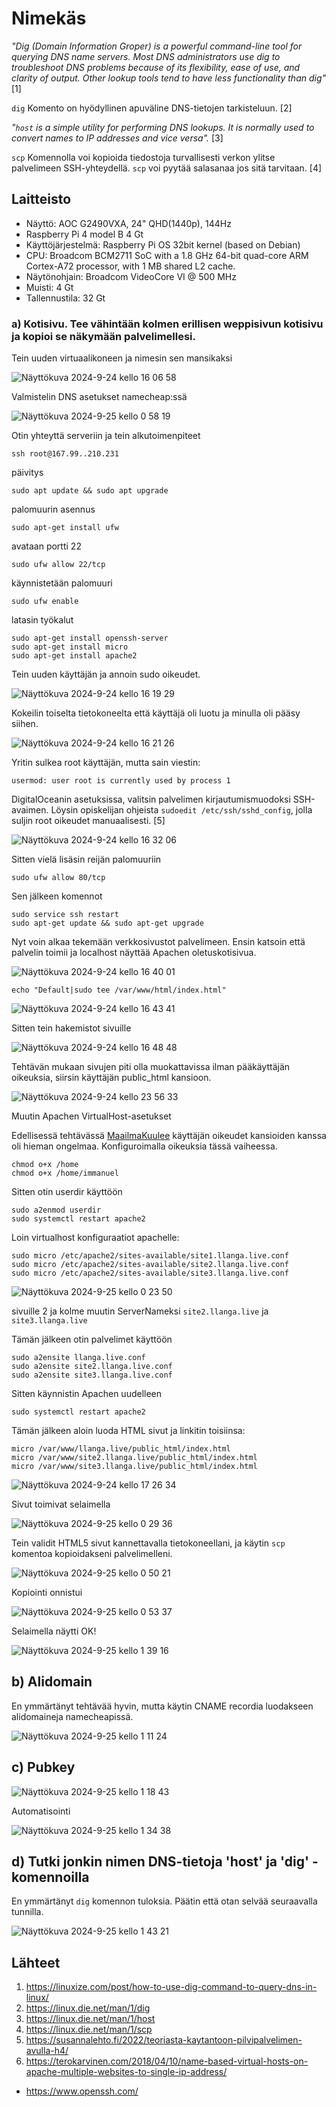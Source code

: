 
# Nimekäs

_"Dig (Domain Information Groper) is a powerful command-line tool for querying DNS name servers.
Most DNS administrators use dig to troubleshoot DNS problems because of its flexibility, 
ease of use, and clarity of output. Other lookup tools tend to have less functionality than dig"_ [1]

`dig` Komento on hyödyllinen apuväline DNS-tietojen tarkisteluun. [2]

_"`host` is a simple utility for performing DNS lookups. It is normally used to convert names to IP addresses and vice versa"._ [3]

`scp` Komennolla voi kopioida tiedostoja turvallisesti verkon ylitse palvelimeen SSH-yhteydellä. `scp` voi pyytää salasanaa jos sitä tarvitaan. [4]

## Laitteisto

- Näyttö: AOC G2490VXA, 24" QHD(1440p), 144Hz
- Raspberry Pi 4 model B 4 Gt
- Käyttöjärjestelmä: Raspberry Pi OS 32bit kernel (based on Debian)
- CPU: Broadcom BCM2711 SoC with a 1.8 GHz 64-bit quad-core ARM Cortex-A72 processor, with 1 MB shared L2 cache.
- Näytönohjain: Broadcom VideoCore VI @ 500 MHz
- Muisti: 4 Gt
- Tallennustila: 32 Gt


### a) Kotisivu. Tee vähintään kolmen erillisen weppisivun kotisivu ja kopioi se näkymään palvelimellesi. 

Tein uuden virtuaalikoneen ja nimesin sen mansikaksi

![Näyttökuva 2024-9-24 kello 16 06 58](https://github.com/user-attachments/assets/01a77236-a660-4b4e-a277-b8fd73811725)

Valmistelin DNS asetukset namecheap:ssä

![Näyttökuva 2024-9-25 kello 0 58 19](https://github.com/user-attachments/assets/ded4fead-1c4d-426b-b70f-1c182da27e39)


Otin yhteyttä serveriin ja tein alkutoimenpiteet

    ssh root@167.99..210.231

  päivitys

    sudo apt update && sudo apt upgrade

  palomuurin asennus
  
    sudo apt-get install ufw
    
  avataan portti 22
  
    sudo ufw allow 22/tcp
    
  käynnistetään palomuuri
  
    sudo ufw enable

 latasin  työkalut
 
    sudo apt-get install openssh-server
    sudo apt-get install micro
    sudo apt-get install apache2

Tein uuden käyttäjän ja annoin sudo oikeudet.

![Näyttökuva 2024-9-24 kello 16 19 29](https://github.com/user-attachments/assets/2250a0a0-97b5-4d5a-ad63-25260a1c501a)

Kokeilin toiselta tietokoneelta että käyttäjä oli luotu ja minulla oli pääsy siihen.

![Näyttökuva 2024-9-24 kello 16 21 26](https://github.com/user-attachments/assets/0f161ad8-8e3e-4385-a3af-57939eaac763)

Yritin sulkea root käyttäjän, mutta sain viestin:

    usermod: user root is currently used by process 1

DigitalOceanin asetuksissa, valitsin palvelimen kirjautumismuodoksi SSH-avaimen. Löysin opiskelijan ohjeista `sudoedit /etc/ssh/sshd_config`, jolla suljin root oikeudet manuaalisesti. [5]


![Näyttökuva 2024-9-24 kello 16 32 06](https://github.com/user-attachments/assets/6261feb4-ad9b-4678-ba75-d34f9fe98210)

Sitten vielä lisäsin reijän palomuuriin

    sudo ufw allow 80/tcp

Sen jälkeen komennot

    sudo service ssh restart
    sudo apt-get update && sudo apt-get upgrade

Nyt voin alkaa tekemään verkkosivustot palvelimeen. Ensin katsoin että palvelin toimii ja localhost näyttää Apachen oletuskotisivua.

![Näyttökuva 2024-9-24 kello 16 40 01](https://github.com/user-attachments/assets/a28ac554-a185-452a-9056-6d025087833c)

    echo "Default|sudo tee /var/www/html/index.html"

![Näyttökuva 2024-9-24 kello 16 43 41](https://github.com/user-attachments/assets/9a4c8e9e-24e5-4dae-bfab-9ffd3f8b45d2)

Sitten tein hakemistot sivuille

![Näyttökuva 2024-9-24 kello 16 48 48](https://github.com/user-attachments/assets/e3fd4ebe-18fc-47dc-a6ca-b2e65fc5d1a4)

Tehtävän mukaan sivujen piti olla muokattavissa ilman pääkäyttäjän oikeuksia, siirsin käyttäjän public_html kansioon.

![Näyttökuva 2024-9-24 kello 23 56 33](https://github.com/user-attachments/assets/13c17bbb-975f-4da5-bbc9-ddf3a2824dcd)


Muutin Apachen VirtualHost-asetukset

    

Edellisessä tehtävässä [MaailmaKuulee](https://github.com/bhg995/lise/blob/main/h4/maailmaKuulee.md) käyttäjän oikeudet kansioiden kanssa oli hieman ongelmaa. Konfiguroimalla oikeuksia tässä vaiheessa.

    chmod o+x /home
    chmod o+x /home/immanuel

Sitten otin userdir käyttöön

    sudo a2enmod userdir
    sudo systemctl restart apache2

Loin virtualhost konfiguraatiot apachelle:

    sudo micro /etc/apache2/sites-available/site1.llanga.live.conf
    sudo micro /etc/apache2/sites-available/site2.llanga.live.conf
    sudo micro /etc/apache2/sites-available/site3.llanga.live.conf

![Näyttökuva 2024-9-25 kello 0 23 50](https://github.com/user-attachments/assets/9d8f69d0-baf9-4a5c-b1f7-51b063f80679)

sivuille 2 ja kolme muutin ServerNameksi `site2.llanga.live` ja `site3.llanga.live`

Tämän jälkeen otin palvelimet käyttöön

    sudo a2ensite llanga.live.conf
    sudo a2ensite site2.llanga.live.conf
    sudo a2ensite site3.llanga.live.conf

Sitten käynnistin Apachen uudelleen

    sudo systemctl restart apache2

Tämän jälkeen aloin luoda HTML sivut ja linkitin toisiinsa:

    micro /var/www/llanga.live/public_html/index.html
    micro /var/www/site2.llanga.live/public_html/index.html
    micro /var/www/site3.llanga.live/public_html/index.html
    

![Näyttökuva 2024-9-24 kello 17 26 34](https://github.com/user-attachments/assets/7cafdd34-5144-47b8-9128-98295ec680b7)

Sivut toimivat selaimella

![Näyttökuva 2024-9-25 kello 0 29 36](https://github.com/user-attachments/assets/816df7f0-ff70-45ae-b877-9570996cb8f4)

Tein validit HTML5 sivut kannettavalla tietokoneellani, ja käytin `scp` komentoa kopioidakseni palvelimelleni.

![Näyttökuva 2024-9-25 kello 0 50 21](https://github.com/user-attachments/assets/c30340a2-0d6a-4650-8780-f360b702c4d9)

Kopiointi onnistui

![Näyttökuva 2024-9-25 kello 0 53 37](https://github.com/user-attachments/assets/eb205ba9-229d-4ee5-8bd6-538640089fdd)

Selaimella näytti OK!

![Näyttökuva 2024-9-25 kello 1 39 16](https://github.com/user-attachments/assets/fcdab75b-f019-45f4-9949-f62733b8b863)


## b) Alidomain

En ymmärtänyt tehtävää hyvin, mutta käytin CNAME recordia luodakseen alidomaineja namecheapissä.

![Näyttökuva 2024-9-25 kello 1 11 24](https://github.com/user-attachments/assets/4a639787-9dd5-424c-9bb0-6fafcd3a0835)

## c) Pubkey

![Näyttökuva 2024-9-25 kello 1 18 43](https://github.com/user-attachments/assets/1bffe5bd-c970-4a96-9a2b-1e538df64c93)

Automatisointi

![Näyttökuva 2024-9-25 kello 1 34 38](https://github.com/user-attachments/assets/2ee10c53-5fca-484f-a8d5-a988ef89eceb)

## d) Tutki jonkin nimen DNS-tietoja 'host' ja 'dig' -komennoilla

En ymmärtänyt `dig` komennon tuloksia. Päätin että otan selvää seuraavalla tunnilla.

![Näyttökuva 2024-9-25 kello 1 43 21](https://github.com/user-attachments/assets/1cfbf668-3de1-4192-b868-bf9f93e5a2fc)


## Lähteet

1. https://linuxize.com/post/how-to-use-dig-command-to-query-dns-in-linux/
2. https://linux.die.net/man/1/dig
3. https://linux.die.net/man/1/host
4. https://linux.die.net/man/1/scp
5. https://susannalehto.fi/2022/teoriasta-kaytantoon-pilvipalvelimen-avulla-h4/
6. https://terokarvinen.com/2018/04/10/name-based-virtual-hosts-on-apache-multiple-websites-to-single-ip-address/

- https://www.openssh.com/
